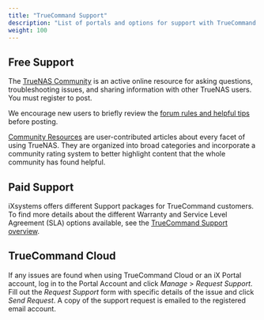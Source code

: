```yaml
---
title: "TrueCommand Support"
description: "List of portals and options for support with TrueCommand."
weight: 100
---
```


## Free Support

The [TrueNAS Community](https://forums.truenas.com/) is an active online resource for asking questions, troubleshooting issues, and sharing information with other TrueNAS users.
You must register to post.

We encourage new users to briefly review the [forum rules and helpful tips](https://forums.truenas.com/t/welcome-to-truenas-community-forums/) before posting.

[Community Resources](https://forums.truenas.com/c/resources/) are user-contributed articles about every facet of using TrueNAS.
They are organized into broad categories and incorporate a community rating system to better highlight content that the whole community has found helpful.

## Paid Support

iXsystems offers different Support packages for TrueCommand customers.
To find more details about the different Warranty and Service Level Agreement (SLA) options available, see the [TrueCommand Support overview](https://www.ixsystems.com/support/).

## TrueCommand Cloud

If any issues are found when using TrueCommand Cloud or an iX Portal account, log in to the Portal Account and click *Manage* > *Request Support*.
Fill out the *Request Support* form with specific details of the issue and click *Send Request*.
A copy of the support request is emailed to the registered email account.

